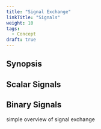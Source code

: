 ```yaml
---
title: "Signal Exchange"
linkTitle: "Signals"
weight: 10
tags:
  - Concept
draft: true
---
```


## Synopsis


## Scalar Signals


## Binary Signals



simple overview of signal exchange